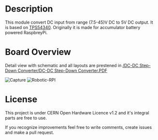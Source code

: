 # Description

This module convert DC input from range (7.5-45)V DC to 5V DC output. It is based on [TPS54340](http://www.ti.com/lit/ds/symlink/tps54340.pdf). Originally it is made for accumulator battery powered RaspbreyPi.

# Board Overview
Detail view with schematic and all layouts are prestened in [/DC-DC Step-Down Converter/DC-DC Step-Down Converter.PDF](https://github.com/srdjanStankovic/dc-dc-step-down-converter/blob/master/DC-DC%20Step-Down%20Converter/DC-DC%20Step-Down%20Converter.PDF)

![Capture](https://user-images.githubusercontent.com/8199494/57972229-d90c5f00-7997-11e9-932b-e24429e63294.PNG)
![Robotic-RPI](https://user-images.githubusercontent.com/8199494/57972239-f3463d00-7997-11e9-8682-8945a19ab972.gif)

# License

This project is under CERN Open Hardware Licence v1.2 and it's integral parts are free to use.

If you recognize improvements feel free to write comments, create issues and make a pull request.
